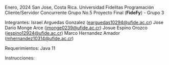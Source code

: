 Enero, 2024 
San Jose, Costa Rica. 
Universidad Fidelitas 
Programación Cliente/Servidor Concurrente Grupo No.5 
Proyecto Final (**FideFy**) - Grupo 3

Integrantes: 
Israel Arguedas Gonzalez (earguedas10294@ufide.ac.cr)
Jose Dario Monge Arce (jmonge0239@ufide.ac.cr)
Josue Espino Orozco (jespino12924@ufide.ac.cr)
Marco Hernandez Amador (mhernandez10314@ufide.ac.cr)

Requerimientos: Java 11

Instrucciones: 
